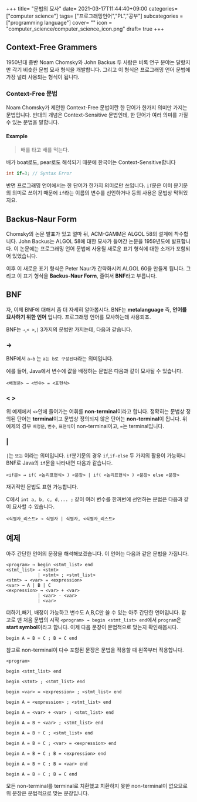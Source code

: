 +++
title= "문법의 묘사"
date= 2021-03-17T11:44:40+09:00
categories= ["computer science"]
tags= ["프로그래밍언어","PL","공부"]
subcategories = ["programming language"]
cover= ""
icon = "computer_science/computer_science_icon.png"
draft= true
+++

## Context-Free Grammers

1950년대 중반 Noam Chomsky와 John Backus 두 사람은 비록 연구 분야는 달랐지만 각기 비슷한 문법 묘사 형식을 개발합니다. 그리고 이 형식은 프로그래밍 언어 문법에 가장 널리 사용되는 형식이 됩니다.

### Context-Free 문법
Noam Chomsky가 제안한 Context-Free 문법이란 한 단어가 한가지 의미만 가지는 문법입니다. 반대의 개념은 Context-Sensitive 문법인데, 한 단어가 여러 의미를 가질 수 있는 문법을 말합니다.

#### Example
> 배를 타고 배를 먹는다.   

배가 boat로도, pear로도 해석되기 때문에 한국어는 Context-Sensitive합니다

```c
int if=3; // Syntax Error 
```
반면 프로그래밍 언어에서는 한 단어가 한가지 의미로만 쓰입니다.
`if`문은 이미 분기문의 의미로 쓰이기 때문에 `if`라는 이름의 변수를 선언하거나 등의 사용은 문법상 막혀있지요.

## Backus-Naur Form

Chomsky의 논문 발표가 있고 얼마 뒤, ACM-GAMM은 ALGOL 58의 설계에 착수합니다. John Backus는 ALGOL 58에 대한 묘사가 들어간 논문을 1959년도에 발표합니다. 이 논문에는 프로그래밍 언어 문법에 사용될 새로운 표기 형식에 대한 소개가 포함되어 있었습니다.

이후 이 새로운 표기 형식은 Peter Naur가 간략화시켜 ALGOL 60을 만들게 됩니다. 그리고 이 표기 형식을 **Backus-Naur Form**, 줄여서 **BNF**라고 부릅니다. 

## BNF

자, 이제 BNF에 대해서 좀 더 자세히 알아봅시다. BNF는 **metalanguage** 즉, **언어를 묘사하기 위한 언어** 입니다.
프로그래밍 언어를 묘사하는데 사용되죠.

BNF는 `→`,`< >`,`|` 3가지의 문법만 가지는데, 다음과 같습니다.

### →
BNF에서 `a→b` 는 `a는 b로 구성된다`라는 의미입니다.

예를 들어, Java에서 변수에 값을 배정하는 문법은 다음과 같이 묘사될 수 있습니다.
```BNF
<배정문> → <변수> = <표현식>
```

### < >

위 예제에서 `<>`안에 들어가는 어휘를 **non-terminal**이라고 합니다. 정확히는 문법상 정의된 단어는 **terminal**이고 문법상 정의되지 않은 단어는 **non-terminal**이 됩니다. 위 예제의 경우 `배정문`, `변수`, `표현식`이 non-terminal이고, `=`는 terminal입니다. 

### |
`|`는 `또는` 이라는 의미입니다. `if`분기문의 경우 `if`,`if-else` 두 가지의 활용이 가능하니 BNF로 Java의 `if`문을 나타내면 다음과 같습니다.

```BNF
<if문> → if( <논리표현식> ) <문장> | if( <논리표현식> ) <문장> else <문장>
```

재귀적인 문법도 표현 가능합니다.

C에서 `int a, b, c, d,... ;` 같이 여러 변수를 한꺼번에 선언하는 문법은 다음과 같이 묘사할 수 있습니다.

```BNF
<식별자_리스트> → 식별자 | 식별자, <식별자_리스트>
```

## 예제

아주 간단한 언어의 문장을 해석해보겠습니다.
이 언어는 다음과 같은 문법을 가집니다.

```BNF
<program> → begin <stmt_list> end
<stmt_list> → <stmt>
            | <stmt> ; <stmt_list>
<stmt> → <var> = <expression>
<var> → A | B | C
<expression> → <var> + <var>
            | <var> - <var>
            | <var>
```

더하기,빼기, 배정이 가능하고 변수도 A,B,C만 쓸 수 있는 아주 간단한 언어입니다. 참고로 맨 처음 문법의 시작 `<program> → begin <stmt_list> end`에서 `program`은 **start symbol**이라고 합니다. 이제 다음 문장이 문법적으로 맞는지 확인해봅시다.

```
begin A = B + C ; B = C end
```

참고로 non-terminal이 다수 포함된 문장은 문법을 적용할 때 왼쪽부터 적용합니다.

```BNF
<program>

begin <stmt_list> end

begin <stmt> ; <stmt_list> end

begin <var> = <expression> ; <stmt_list> end

begin A = <expression> ; <stmt_list> end

begin A = <var> + <var> ; <stmt_list> end

begin A = B + <var> ; <stmt_list> end

begin A = B + C ; <stmt_list> end

begin A = B + C ; <var> = <expression> end

begin A = B + C ; B = <expression> end

begin A = B + C ; B = <var> end

begin A = B + C ; B = C end
```

모든 non-terminal를 terminal로 치환했고 치환하지 못한 non-terminal이 없으므로 위 문장은 문법적으로 맞는 문장입니다.






